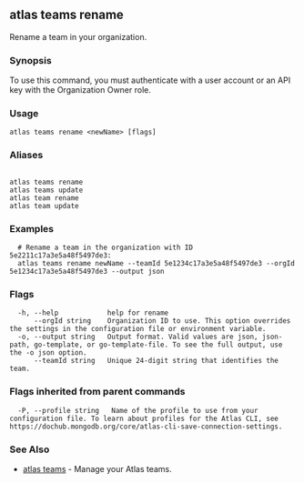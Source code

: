 ## atlas teams rename

Rename a team in your organization.


### Synopsis

To use this command, you must authenticate with a user account or an API key with the Organization Owner role.


### Usage
```
atlas teams rename <newName> [flags]
```

### Aliases
```

atlas teams rename
atlas teams update
atlas team rename
atlas team update
```

### Examples

```
  # Rename a team in the organization with ID 5e2211c17a3e5a48f5497de3:
  atlas teams rename newName --teamId 5e1234c17a3e5a48f5497de3 --orgId 5e1234c17a3e5a48f5497de3 --output json
```


### Flags

```
  -h, --help            help for rename
      --orgId string    Organization ID to use. This option overrides the settings in the configuration file or environment variable.
  -o, --output string   Output format. Valid values are json, json-path, go-template, or go-template-file. To see the full output, use the -o json option.
      --teamId string   Unique 24-digit string that identifies the team.

```


### Flags inherited from parent commands

```
  -P, --profile string   Name of the profile to use from your configuration file. To learn about profiles for the Atlas CLI, see https://dochub.mongodb.org/core/atlas-cli-save-connection-settings.

```

### See Also


* [atlas teams](atlas_teams.md)	- Manage your Atlas teams.




